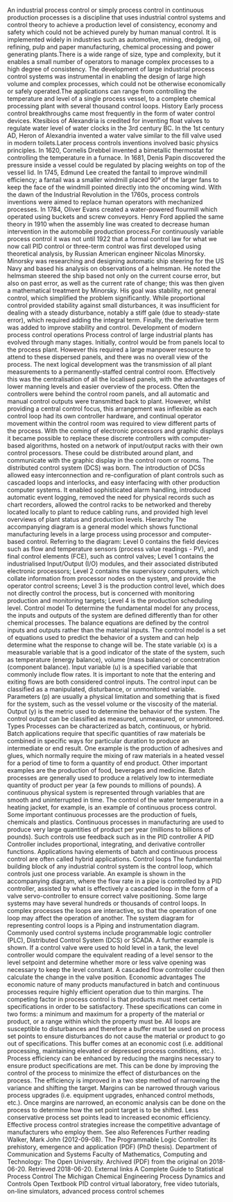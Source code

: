 An industrial process control or simply process control in continuous
production processes is a discipline that uses industrial control
systems and control theory to achieve a production level of consistency,
economy and safety which could not be achieved purely by human manual
control. It is implemented widely in industries such as automotive,
mining, dredging, oil refining, pulp and paper manufacturing, chemical
processing and power generating plants.There is a wide range of size,
type and complexity, but it enables a small number of operators to
manage complex processes to a high degree of consistency. The
development of large industrial process control systems was instrumental
in enabling the design of large high volume and complex processes, which
could not be otherwise economically or safely operated.The applications
can range from controlling the temperature and level of a single process
vessel, to a complete chemical processing plant with several thousand
control loops. History Early process control breakthroughs came most
frequently in the form of water control devices. Ktesibios of Alexandria
is credited for inventing float valves to regulate water level of water
clocks in the 3rd century BC. In the 1st century AD, Heron of Alexandria
invented a water valve similar to the fill valve used in modern
toilets.Later process controls inventions involved basic physics
principles. In 1620, Cornelis Drebbel invented a bimetallic thermostat
for controlling the temperature in a furnace. In 1681, Denis Papin
discovered the pressure inside a vessel could be regulated by placing
weights on top of the vessel lid. In 1745, Edmund Lee created the
fantail to improve windmill efficiency; a fantail was a smaller windmill
placed 90° of the larger fans to keep the face of the windmill pointed
directly into the oncoming wind. With the dawn of the Industrial
Revolution in the 1760s, process controls inventions were aimed to
replace human operators with mechanized processes. In 1784, Oliver Evans
created a water-powered flourmill which operated using buckets and screw
conveyors. Henry Ford applied the same theory in 1910 when the assembly
line was created to decrease human intervention in the automobile
production process.For continuously variable process control it was not
until 1922 that a formal control law for what we now call PID control or
three-term control was first developed using theoretical analysis, by
Russian American engineer Nicolas Minorsky. Minorsky was researching and
designing automatic ship steering for the US Navy and based his analysis
on observations of a helmsman. He noted the helmsman steered the ship
based not only on the current course error, but also on past error, as
well as the current rate of change; this was then given a mathematical
treatment by Minorsky. His goal was stability, not general control,
which simplified the problem significantly. While proportional control
provided stability against small disturbances, it was insufficient for
dealing with a steady disturbance, notably a stiff gale (due to
steady-state error), which required adding the integral term. Finally,
the derivative term was added to improve stability and control.
Development of modern process control operations Process control of
large industrial plants has evolved through many stages. Initially,
control would be from panels local to the process plant. However this
required a large manpower resource to attend to these dispersed panels,
and there was no overall view of the process. The next logical
development was the transmission of all plant measurements to a
permanently-staffed central control room. Effectively this was the
centralisation of all the localised panels, with the advantages of lower
manning levels and easier overview of the process. Often the controllers
were behind the control room panels, and all automatic and manual
control outputs were transmitted back to plant. However, whilst
providing a central control focus, this arrangement was inflexible as
each control loop had its own controller hardware, and continual
operator movement within the control room was required to view different
parts of the process. With the coming of electronic processors and
graphic displays it became possible to replace these discrete
controllers with computer-based algorithms, hosted on a network of
input/output racks with their own control processors. These could be
distributed around plant, and communicate with the graphic display in
the control room or rooms. The distributed control system (DCS) was
born. The introduction of DCSs allowed easy interconnection and
re-configuration of plant controls such as cascaded loops and
interlocks, and easy interfacing with other production computer systems.
It enabled sophisticated alarm handling, introduced automatic event
logging, removed the need for physical records such as chart recorders,
allowed the control racks to be networked and thereby located locally to
plant to reduce cabling runs, and provided high level overviews of plant
status and production levels. Hierarchy The accompanying diagram is a
general model which shows functional manufacturing levels in a large
process using processor and computer-based control. Referring to the
diagram: Level 0 contains the field devices such as flow and temperature
sensors (process value readings - PV), and final control elements (FCE),
such as control valves; Level 1 contains the industrialised Input/Output
(I/O) modules, and their associated distributed electronic processors;
Level 2 contains the supervisory computers, which collate information
from processor nodes on the system, and provide the operator control
screens; Level 3 is the production control level, which does not
directly control the process, but is concerned with monitoring
production and monitoring targets; Level 4 is the production scheduling
level. Control model To determine the fundamental model for any process,
the inputs and outputs of the system are defined differently than for
other chemical processes. The balance equations are defined by the
control inputs and outputs rather than the material inputs. The control
model is a set of equations used to predict the behavior of a system and
can help determine what the response to change will be. The state
variable (x) is a measurable variable that is a good indicator of the
state of the system, such as temperature (energy balance), volume (mass
balance) or concentration (component balance). Input variable (u) is a
specified variable that commonly include flow rates. It is important to
note that the entering and exiting flows are both considered control
inputs. The control input can be classified as a manipulated,
disturbance, or unmonitored variable. Parameters (p) are usually a
physical limitation and something that is fixed for the system, such as
the vessel volume or the viscosity of the material. Output (y) is the
metric used to determine the behavior of the system. The control output
can be classified as measured, unmeasured, or unmonitored. Types
Processes can be characterized as batch, continuous, or hybrid. Batch
applications require that specific quantities of raw materials be
combined in specific ways for particular duration to produce an
intermediate or end result. One example is the production of adhesives
and glues, which normally require the mixing of raw materials in a
heated vessel for a period of time to form a quantity of end product.
Other important examples are the production of food, beverages and
medicine. Batch processes are generally used to produce a relatively low
to intermediate quantity of product per year (a few pounds to millions
of pounds). A continuous physical system is represented through
variables that are smooth and uninterrupted in time. The control of the
water temperature in a heating jacket, for example, is an example of
continuous process control. Some important continuous processes are the
production of fuels, chemicals and plastics. Continuous processes in
manufacturing are used to produce very large quantities of product per
year (millions to billions of pounds). Such controls use feedback such
as in the PID controller A PID Controller includes proportional,
integrating, and derivative controller functions. Applications having
elements of batch and continuous process control are often called hybrid
applications. Control loops The fundamental building block of any
industrial control system is the control loop, which controls just one
process variable. An example is shown in the accompanying diagram, where
the flow rate in a pipe is controlled by a PID controller, assisted by
what is effectively a cascaded loop in the form of a valve
servo-controller to ensure correct valve positioning. Some large systems
may have several hundreds or thousands of control loops. In complex
processes the loops are interactive, so that the operation of one loop
may affect the operation of another. The system diagram for representing
control loops is a Piping and instrumentation diagram. Commonly used
control systems include programmable logic controller (PLC), Distributed
Control System (DCS) or SCADA. A further example is shown. If a control
valve were used to hold level in a tank, the level controller would
compare the equivalent reading of a level sensor to the level setpoint
and determine whether more or less valve opening was necessary to keep
the level constant. A cascaded flow controller could then calculate the
change in the valve position. Economic advantages The economic nature of
many products manufactured in batch and continuous processes require
highly efficient operation due to thin margins. The competing factor in
process control is that products must meet certain specifications in
order to be satisfactory. These specifications can come in two forms: a
minimum and maximum for a property of the material or product, or a
range within which the property must be. All loops are susceptible to
disturbances and therefore a buffer must be used on process set points
to ensure disturbances do not cause the material or product to go out of
specifications. This buffer comes at an economic cost (i.e. additional
processing, maintaining elevated or depressed process conditions, etc.).
Process efficiency can be enhanced by reducing the margins necessary to
ensure product specifications are met. This can be done by improving the
control of the process to minimize the effect of disturbances on the
process. The efficiency is improved in a two step method of narrowing
the variance and shifting the target. Margins can be narrowed through
various process upgrades (i.e. equipment upgrades, enhanced control
methods, etc.). Once margins are narrowed, an economic analysis can be
done on the process to determine how the set point target is to be
shifted. Less conservative process set points lead to increased economic
efficiency. Effective process control strategies increase the
competitive advantage of manufacturers who employ them. See also
References Further reading Walker, Mark John (2012-09-08). The
Programmable Logic Controller: its prehistory, emergence and application
(PDF) (PhD thesis). Department of Communication and Systems Faculty of
Mathematics, Computing and Technology: The Open University. Archived
(PDF) from the original on 2018-06-20. Retrieved 2018-06-20. External
links A Complete Guide to Statistical Process Control The Michigan
Chemical Engineering Process Dynamics and Controls Open Textbook PID
control virtual laboratory, free video tutorials, on-line simulators,
advanced process control schemes
